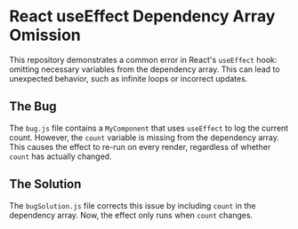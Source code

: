 # React useEffect Dependency Array Omission

This repository demonstrates a common error in React's `useEffect` hook: omitting necessary variables from the dependency array.  This can lead to unexpected behavior, such as infinite loops or incorrect updates.

## The Bug

The `bug.js` file contains a `MyComponent` that uses `useEffect` to log the current count. However, the `count` variable is missing from the dependency array.  This causes the effect to re-run on every render, regardless of whether `count` has actually changed. 

## The Solution

The `bugSolution.js` file corrects this issue by including `count` in the dependency array.  Now, the effect only runs when `count` changes.